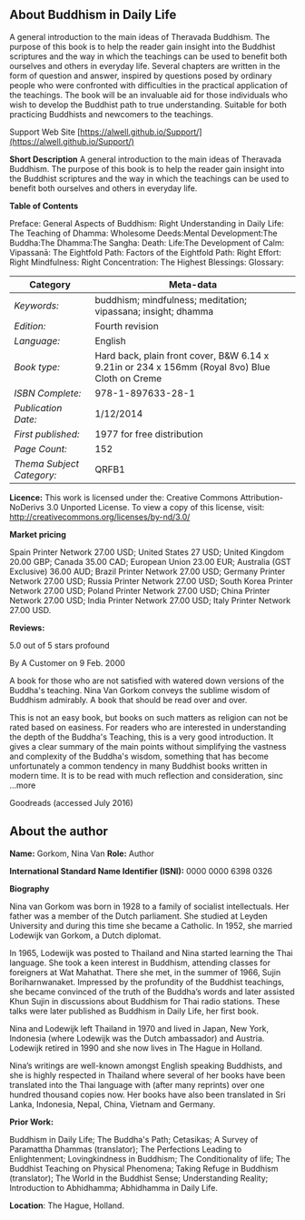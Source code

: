 ## About Buddhism in Daily Life
A general introduction to the main ideas of Theravada Buddhism. The purpose of this book is to help the reader gain insight into the Buddhist scriptures and the way in which the teachings can be used to benefit both ourselves and others in everyday life. Several chapters are written in the form of question and answer, inspired by questions posed by ordinary people who were confronted with difficulties in the practical application of the teachings. The book will be an invaluable aid for those individuals who wish to develop the Buddhist path to true understanding. Suitable for both practicing Buddhists and newcomers to the teachings.

 Support Web Site [https://alwell.github.io/Support/](https://alwell.github.io/Support/)

**Short Description** 
A general introduction to the main ideas of Theravada Buddhism. The purpose of this book is to help the reader gain insight into the Buddhist scriptures and the way in which the teachings can be used to benefit both ourselves and others in everyday life.  



**Table of Contents** 

Preface: General Aspects of Buddhism: Right Understanding in Daily Life: The Teaching of Dhamma: Wholesome Deeds:Mental Development:The Buddha:The Dhamma:The Sangha: Death: Life:The Development of Calm: Vipassanā: The Eightfold Path: Factors of the Eightfold Path: Right Effort: Right Mindfulness: Right Concentration: The Highest Blessings: Glossary:

|Category|Meta-data|
|---|---|
|*Keywords:*|buddhism; mindfulness; meditation; vipassana; insight; dhamma|
|*Edition:*|Fourth revision| 
|*Language:*|English|
|*Book type:*|Hard back, plain front cover, B&W 6.14 x 9.21in or 234 x 156mm (Royal 8vo) Blue Cloth on Creme|
|*ISBN Complete:*| 978-1-897633-28-1|
|*Publication Date:*  |1/12/2014|
|*First published:*| 1977 for free distribution|
|*Page Count:*| 152|
|*Thema Subject Category:*| QRFB1|


**Licence:**
This work is licensed under the: 
Creative Commons Attribution-NoDerivs 3.0 Unported License.
To view a copy of this license, visit:
http://creativecommons.org/licenses/by-nd/3.0/ 

**Market pricing**

Spain Printer Network 	27.00 USD;
United States 	27 USD;
United Kingdom 	20.00 GBP;
Canada 	35.00  CAD;
European Union 	23.00 EUR;
Australia (GST Exclusive) 36.00 AUD;
Brazil Printer Network 	27.00 USD;
Germany Printer Network 27.00 USD;
Russia Printer Network 	27.00 USD;
South Korea Printer Network 	27.00 USD;
Poland Printer Network 	27.00 USD; 
China Printer Network 	27.00 USD; 
India Printer Network 	27.00 USD; 
Italy Printer Network 	27.00 USD. 

**Reviews:**

5.0 out of 5 stars profound

By A Customer on 9 Feb. 2000

A book for those who are not satisfied with watered down versions of the Buddha's teaching. Nina Van Gorkom conveys the sublime wisdom of Buddhism admirably. A book that should be read over and over. 

This is not an easy book, but books on such matters as religion can not be rated based on easiness. For readers who are interested in understanding the depth of the Buddha's Teaching, this is a very good introduction. It gives a clear summary of the main points without simplifying the vastness and complexity of the Buddha's wisdom, something that has become unfortunately a common tendency in many Buddhist books written in modern time. It is to be read with much reflection and consideration, sinc ...more

Goodreads (accessed July 2016)
 



## About the author

**Name:** Gorkom, Nina Van 	**Role:** Author	

**International Standard Name Identifier (ISNI):** 0000 0000 6398 0326

**Biography**

Nina van Gorkom was born in 1928 to a family of socialist intellectuals. Her father was a member of the Dutch parliament. She studied at Leyden University and during this time she became a Catholic. In 1952, she married Lodewijk van Gorkom, a Dutch diplomat.

In 1965, Lodewijk was posted to Thailand and Nina started learning the Thai language. She took a keen interest in Buddhism, attending classes for foreigners at Wat Mahathat. There she met, in the summer of 1966, Sujin Boriharnwanaket. Impressed by the profundity of the Buddhist teachings, she became convinced of the truth of the Buddha’s words and later assisted Khun Sujin in discussions about Buddhism for Thai radio stations. These talks were later published as Buddhism in Daily Life, her first book.

Nina and Lodewijk left Thailand in 1970 and lived in Japan, New York, Indonesia (where Lodewijk was the Dutch ambassador) and Austria. Lodewijk retired in 1990 and she now lives in The Hague in Holland.

Nina’s writings are well-known amongst English speaking Buddhists, and she is highly respected in Thailand where several of her books have been translated into the Thai language with (after many reprints) over one hundred thousand copies now. Her books have also been translated in Sri Lanka, Indonesia, Nepal, China, Vietnam and Germany. 
 
**Prior Work:**

Buddhism in Daily Life; The Buddha's Path; Cetasikas; A Survey of Paramattha Dhammas (translator); The Perfections Leading to Enlightenment; Lovingkindness in Buddhism; The Conditionality of life; The Buddhist Teaching on Physical Phenomena; Taking Refuge in Buddhism (translator); The World in the Buddhist Sense; Understanding Reality; Introduction to Abhidhamma; Abhidhamma in Daily Life.
 
**Location**: The Hague, Holland.
